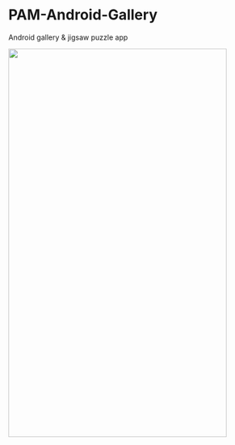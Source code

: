 # PAM-Android-Gallery
Android gallery &amp; jigsaw puzzle app

<img src="preview.gif" width="432" height="768" />
